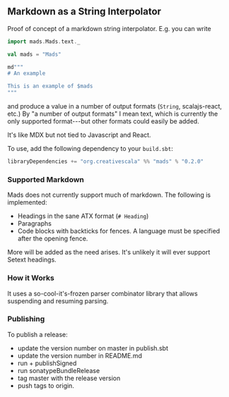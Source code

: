 ## Markdown as a String Interpolator

Proof of concept of a markdown string interpolator. E.g. you can write

``` scala
import mads.Mads.text._

val mads = "Mads"

md"""
# An example

This is an example of $mads
"""
```

and produce a value in a number of output formats (`String`, scalajs-react,
etc.) By "a number of output formats" I mean text, which is currently the only
supported format---but other formats could easily be added.

It's like MDX but not tied to Javascript and React.

To use, add the following dependency to your `build.sbt`:

``` scala
libraryDependencies += "org.creativescala" %% "mads" % "0.2.0"
```

### Supported Markdown

Mads does not currently support much of markdown. The following is implemented:

- Headings in the sane ATX format (`# Heading`)
- Paragraphs
- Code blocks with backticks for fences. A language must be specified after the opening fence.

More will be added as the need arises. It's unlikely it will ever support Setext
headings.


### How it Works

It uses a so-cool-it's-frozen parser combinator library that allows suspending
and resuming parsing.


### Publishing

To publish a release:

- update the version number on master in publish.sbt
- update the version number in README.md
- run + publishSigned
- run sonatypeBundleRelease
- tag master with the release version
- push tags to origin.

